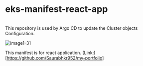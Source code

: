 # eks-manifest-react-app 
</br>This repository is used by Argo CD to update the Cluster objects Configuration.

![image1-31](https://user-images.githubusercontent.com/32189783/203806949-31715b96-085b-42c1-9f0a-55ae353cf547.png)



This manifest is for react application. (Link:)[https://github.com/Saurabhkr952/my-portfolio]
